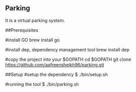 ## Parking
It is a virtual parking system.

##Prerequisites

#install GO
brew install go

#install dep, dependency management tool
brew install dep

#copy the project into your $GOPATH
cd $GOPATH
git clone https://github.com/aafreensheikh96/parking.git

##Setup
#setup the dependency
$ ./bin/setup.sh

#running the tool
$ ./bin/parking.sh 

